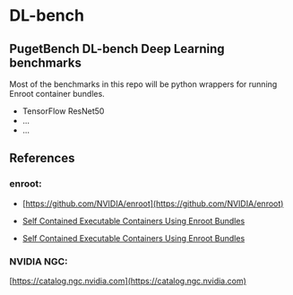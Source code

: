 # DL-bench

## PugetBench DL-bench Deep Learning benchmarks

Most of the benchmarks in this repo will be python wrappers for running Enroot container bundles.

- TensorFlow ResNet50
- ...
- ...

## References

### enroot:

- [https://github.com/NVIDIA/enroot](https://github.com/NVIDIA/enroot)

- [Self Contained Executable Containers Using Enroot Bundles](https://www.pugetsystems.com/labs/hpc/Self-Contained-Executable-Containers-Using-Enroot-Bundles-2181/)

- [Self Contained Executable Containers Using Enroot Bundles](https://www.pugetsystems.com/labs/hpc/Self-Contained-Executable-Containers-Using-Enroot-Bundles-2181/)

### NVIDIA NGC:

[https://catalog.ngc.nvidia.com](https://catalog.ngc.nvidia.com)
